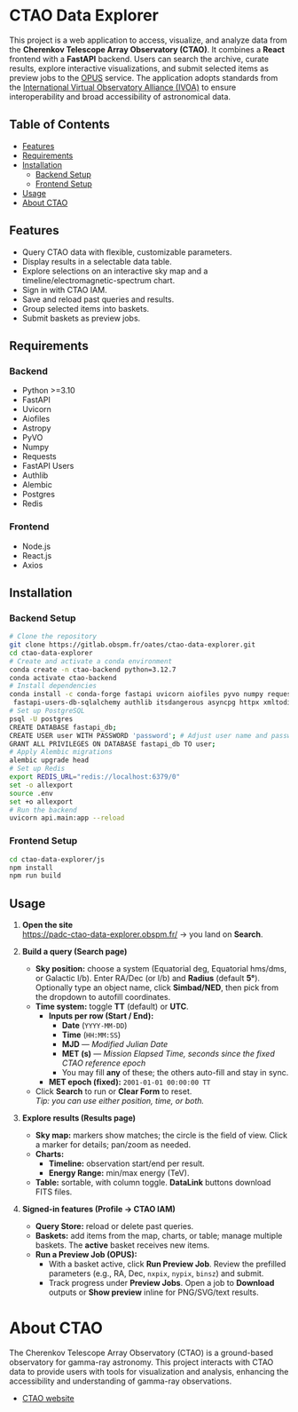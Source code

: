# CTAO Data Explorer

This project is a web application to access, visualize, and analyze data from the **Cherenkov Telescope Array Observatory (CTAO)**. It combines a **React** frontend with a **FastAPI** backend. Users can search the archive, curate results, explore interactive visualizations, and submit selected items as preview jobs to the [OPUS](https://voparis-uws-test.obspm.fr/client/) service. The application adopts standards from the [International Virtual Observatory Alliance (IVOA)](https://ivoa.net/) to ensure interoperability and broad accessibility of astronomical data. 

## Table of Contents

- [Features](#features)
- [Requirements](#requirements)
- [Installation](#installation)
  - [Backend Setup](#backend-setup)
  - [Frontend Setup](#frontend-setup)
- [Usage](#usage)
- [About CTAO](#about-ctao)

## Features

- Query CTAO data with flexible, customizable parameters.
- Display results in a selectable data table.
- Explore selections on an interactive sky map and a timeline/electromagnetic-spectrum chart.
- Sign in with CTAO IAM.
- Save and reload past queries and results.
- Group selected items into baskets.
- Submit baskets as preview jobs.

## Requirements

### Backend

- Python >=3.10
- FastAPI
- Uvicorn
- Aiofiles
- Astropy
- PyVO
- Numpy
- Requests
- FastAPI Users
- Authlib
- Alembic
- Postgres
- Redis

### Frontend

- Node.js
- React.js
- Axios

## Installation

### Backend Setup

   ```bash
   # Clone the repository
   git clone https://gitlab.obspm.fr/oates/ctao-data-explorer.git
   cd ctao-data-explorer
   # Create and activate a conda environment
   conda create -n ctao-backend python=3.12.7
   conda activate ctao-backend
   # Install dependencies
   conda install -c conda-forge fastapi uvicorn aiofiles pyvo numpy requests cryptography hiredis \
    fastapi-users-db-sqlalchemy authlib itsdangerous asyncpg httpx xmltodict alembic psycopg2
   # Set up PostgreSQL
   psql -U postgres
   CREATE DATABASE fastapi_db;
   CREATE USER user WITH PASSWORD 'password'; # Adjust user name and password
   GRANT ALL PRIVILEGES ON DATABASE fastapi_db TO user;
   # Apply Alembic migrations
   alembic upgrade head
   # Set up Redis
   export REDIS_URL="redis://localhost:6379/0"
   set -o allexport 
   source .env
   set +o allexport
   # Run the backend
   uvicorn api.main:app --reload
   ```
### Frontend Setup

   ```bash
   cd ctao-data-explorer/js
   npm install
   npm run build
   ```
## Usage

1. **Open the site**  
   <https://padc-ctao-data-explorer.obspm.fr/> → you land on **Search**.

2. **Build a query (Search page)**
   - **Sky position:** choose a system (Equatorial deg, Equatorial hms/dms, or Galactic l/b). Enter RA/Dec (or l/b) and **Radius** (default **5°**). Optionally type an object name, click **Simbad/NED**, then pick from the dropdown to autofill coordinates.
   - **Time system:** toggle **TT** (default) or **UTC**.
     - **Inputs per row (Start / End):**
       - **Date** (`YYYY-MM-DD`)
       - **Time** (`HH:MM:SS`)
       - **MJD** — *Modified Julian Date*
       - **MET (s)** — *Mission Elapsed Time, seconds since the fixed CTAO reference epoch*
       - You may fill **any** of these; the others auto-fill and stay in sync.
     - **MET epoch (fixed):** `2001-01-01 00:00:00 TT`
   - Click **Search** to run or **Clear Form** to reset.  
   _Tip: you can use either position, time, or both._

3. **Explore results (Results page)**
   - **Sky map:** markers show matches; the circle is the field of view. Click a marker for details; pan/zoom as needed.
   - **Charts:**
     - **Timeline:** observation start/end per result.
     - **Energy Range:** min/max energy (TeV).
   - **Table:** sortable, with column toggle. **DataLink** buttons download FITS files.

4. **Signed-in features (Profile → CTAO IAM)**
   - **Query Store:** reload or delete past queries.
   - **Baskets:** add items from the map, charts, or table; manage multiple baskets. The **active** basket receives new items.
   - **Run a Preview Job (OPUS):**
     - With a basket active, click **Run Preview Job**. Review the prefilled parameters (e.g., RA, Dec, `nxpix`, `nypix`, `binsz`) and submit.
     - Track progress under **Preview Jobs**. Open a job to **Download** outputs or **Show preview** inline for PNG/SVG/text results.

# About CTAO

The Cherenkov Telescope Array Observatory (CTAO) is a ground-based observatory for gamma-ray astronomy. This project interacts with CTAO data to provide users with tools for visualization and analysis, enhancing the accessibility and understanding of gamma-ray observations.
- [CTAO website](https://www.ctao.org/)